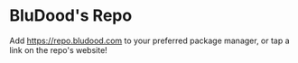 # BluDood's Repo

Add <https://repo.bludood.com> to your preferred package manager, or tap a link on the repo's website!
